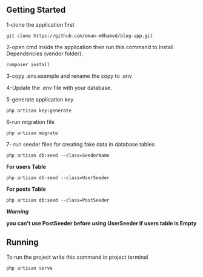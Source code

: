 ## Getting Started

1-clone the application first

    git clone https://github.com/eman-m0hamed/blog-app.git

2-open cmd inside the application then run this command to Install Dependencies (vendor folder):

    composer install

3-copy .env.example and rename the copy to .env

4-Update the .env file with your database.

5-generate application key

    php artisan key:generate

6-run migration file

    php artisan migrate
   
7- run seeder files for creating fake data in database tables



    php artisan db:seed --class=SeederName  
    
**For users Table**

    php artisan db:seed --class=UserSeeder  
    
**For posts Table**

    php artisan db:seed --class=PostSeeder   
***Warning***

**you can't use PostSeeder before using UserSeeder if users table is Empty**
    

## Running
To run the project write this command in project terminal
    
    php artisan serve


